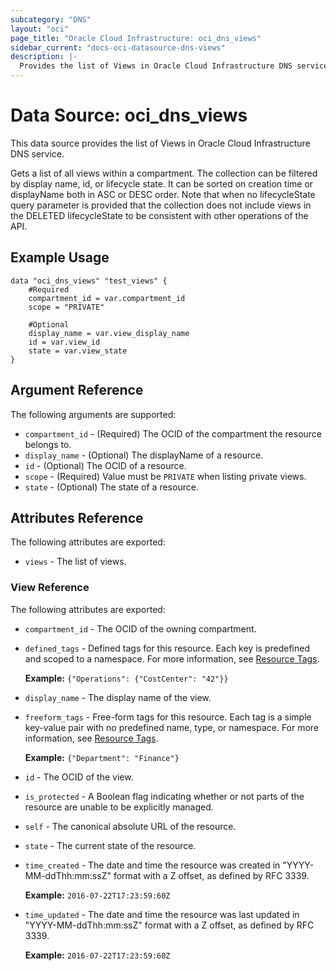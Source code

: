 ```yaml
---
subcategory: "DNS"
layout: "oci"
page_title: "Oracle Cloud Infrastructure: oci_dns_views"
sidebar_current: "docs-oci-datasource-dns-views"
description: |-
  Provides the list of Views in Oracle Cloud Infrastructure DNS service
---
```


# Data Source: oci_dns_views
This data source provides the list of Views in Oracle Cloud Infrastructure DNS service.

Gets a list of all views within a compartment. The collection can
be filtered by display name, id, or lifecycle state. It can be sorted
on creation time or displayName both in ASC or DESC order. Note that
when no lifecycleState query parameter is provided that the collection
does not include views in the DELETED lifecycleState to be consistent
with other operations of the API.


## Example Usage

```hcl
data "oci_dns_views" "test_views" {
	#Required
	compartment_id = var.compartment_id
	scope = "PRIVATE"

	#Optional
	display_name = var.view_display_name
	id = var.view_id
	state = var.view_state
}
```

## Argument Reference

The following arguments are supported:

* `compartment_id` - (Required) The OCID of the compartment the resource belongs to.
* `display_name` - (Optional) The displayName of a resource.
* `id` - (Optional) The OCID of a resource.
* `scope` - (Required) Value must be `PRIVATE` when listing private views.
* `state` - (Optional) The state of a resource.


## Attributes Reference

The following attributes are exported:

* `views` - The list of views.

### View Reference

The following attributes are exported:

* `compartment_id` - The OCID of the owning compartment.
* `defined_tags` - Defined tags for this resource. Each key is predefined and scoped to a namespace. For more information, see [Resource Tags](https://docs.cloud.oracle.com/iaas/Content/General/Concepts/resourcetags.htm).

	 **Example:** `{"Operations": {"CostCenter": "42"}}` 
* `display_name` - The display name of the view. 
* `freeform_tags` - Free-form tags for this resource. Each tag is a simple key-value pair with no predefined name, type, or namespace. For more information, see [Resource Tags](https://docs.cloud.oracle.com/iaas/Content/General/Concepts/resourcetags.htm).

	 **Example:** `{"Department": "Finance"}` 
* `id` - The OCID of the view.
* `is_protected` - A Boolean flag indicating whether or not parts of the resource are unable to be explicitly managed. 
* `self` - The canonical absolute URL of the resource.
* `state` - The current state of the resource.
* `time_created` - The date and time the resource was created in "YYYY-MM-ddThh:mm:ssZ" format with a Z offset, as defined by RFC 3339.

	**Example:** `2016-07-22T17:23:59:60Z` 
* `time_updated` - The date and time the resource was last updated in "YYYY-MM-ddThh:mm:ssZ" format with a Z offset, as defined by RFC 3339.

	**Example:** `2016-07-22T17:23:59:60Z` 

